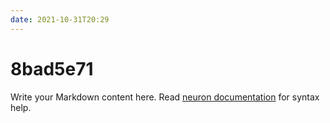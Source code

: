 ```yaml
---
date: 2021-10-31T20:29
---
```


# 8bad5e71

Write your Markdown content here. Read [neuron documentation](https://neuron.zettel.page/2011404.html) for syntax help.

